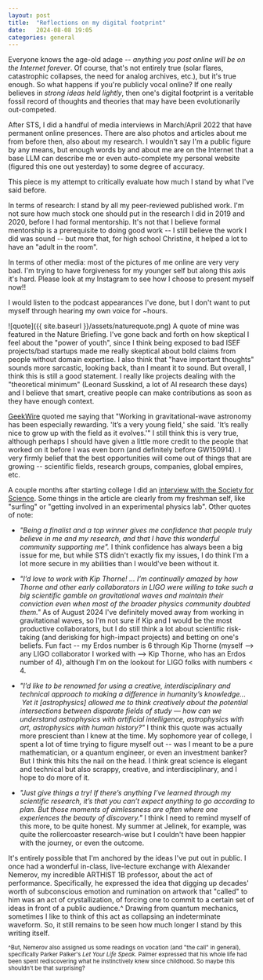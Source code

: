 ```yaml
---
layout: post
title:  "Reflections on my digital footprint"
date:   2024-08-08 19:05
categories: general
---
```


Everyone knows the age-old adage -- *anything you post online will be on the Internet forever*. Of course, that's not entirely true (solar flares, catastrophic collapses, the need for analog archives, etc.), but it's true enough. So what happens if you're publicly vocal online? If one really believes in *strong ideas held lightly*, then one's digital footprint is a veritable fossil record of thoughts and theories that may have been evolutionarily out-competed.

After STS, I did a handful of media interviews in March/April 2022 that have permanent online presences. There are also photos and articles about me from before then, also about my research. I wouldn't say I'm a public figure by any means, but enough words by and about me are on the Internet that a base LLM can describe me or even auto-complete my personal website (figured this one out yesterday) to some degree of accuracy.

This piece is my attempt to critically evaluate how much I stand by what I've said before.

In terms of research: I stand by all my peer-reviewed published work. I'm not sure how much stock one should put in the research I did in 2019 and 2020, before I had formal mentorship. It's not that I believe formal mentorship is a prerequisite to doing good work -- I still believe the work I did was sound -- but more that, for high school Christine, it helped a lot to have an "adult in the room".

In terms of other media: most of the pictures of me online are very very bad. I'm trying to have forgiveness for my younger self but along this axis it's hard. Please look at my Instagram to see how I choose to present myself now!!

I would listen to the podcast appearances I've done, but I don't want to put myself through hearing my own voice for ~hours. 

![quote]({{ site.baseurl }}/assets/naturequote.png)
A quote of mine was featured in the Nature Briefing. I've gone back and forth on how skeptical I feel about the "power of youth", since I think being exposed to bad ISEF projects/bad startups made me really skeptical about bold claims from people without domain expertise. I also think that "have important thoughts" sounds more sarcastic, looking back, than I meant it to sound. But overall, I think this is still a good statement. I really like projects dealing with the "theoretical minimum" (Leonard Susskind, a lot of AI research these days) and I believe that smart, creative people can make contributions as soon as they have enough context.

[GeekWire](https://www.geekwire.com/2022/seattle-area-high-school-senior-wins-250000-award-for-gravitational-wave-research/) quoted me saying that "Working in gravitational-wave astronomy has been especially rewarding. 'It’s a very young field,' she said. 'It’s really nice to grow up with the field as it evolves.'" I still think this is very true, although perhaps I should have given a little more credit to the people that worked on it before I was even born (and definitely before GW150914). I very firmly belief that the best opportunities will come out of things that are growing -- scientific fields, research groups, companies, global empires, etc.

A couple months after starting college I did an [interview with the Society for Science](https://www.societyforscience.org/blog/five-questions-with-christine-ye-the-1st-place-winner-of-the-2022-regeneron-science-talent-search/). Some things in the article are clearly from my freshman self, like "surfing" or "getting involved in an experimental physics lab". Other quotes of note:
- *"Being a finalist and a top winner gives me confidence that people truly believe in me and my research, and that I have this wonderful community supporting me".* I think confidence has always been a big issue for me, but while STS didn't exactly fix my issues, I do think I'm a lot more secure in my abilities than I would've been without it.

- *"I’d love to work with Kip Thorne! ... I’m continually amazed by how Thorne and other early collaborators in LIGO were willing to take such a big scientific gamble on gravitational waves and maintain their conviction even when most of the broader physics community doubted them."* As of August 2024 I've definitely moved away from working in gravitational waves, so I'm not sure if Kip and I would be the most productive collaborators, but I do still think a lot about scientific risk-taking (and derisking for high-impact projects) and betting on one's beliefs. Fun fact -- my Erdos number is 6 through Kip Thorne (myself --> any LIGO collaborator I worked with --> Kip Thorne, who has an Erdos number of 4), although I'm on the lookout for LIGO folks with numbers < 4.

- *"I’d like to be renowned for using a creative, interdisciplinary and technical approach to making a difference in humanity’s knowledge...  Yet it [astrophysics] allowed me to think creatively about the potential intersections between disparate fields of study — how can we understand astrophysics with artificial intelligence, astrophysics with art, astrophysics with human history?"* I think this quote was actually more prescient than I knew at the time. My sophomore year of college, I spent a lot of time trying to figure myself out -- was I meant to be a pure mathematician, or a quantum engineer, or even an investment banker? But I think this hits the nail on the head. I think great science is elegant and technical but also scrappy, creative, and interdisciplinary, and I hope to do more of it.

- *"Just give things a try! If there’s anything I’ve learned through my scientific research, it’s that you can’t expect anything to go according to plan. But those moments of aimlessness are often where one experiences the beauty of discovery."* I think I need to remind myself of this more, to be quite honest. My summer at Jelinek, for example, was quite the rollercoaster research-wise but I couldn't have been happier with the journey, or even the outcome.

It's entirely possible that I'm anchored by the ideas I've put out in public. I once had a wonderful in-class, live-lecture exchange with Alexander Nemerov, my incredible ARTHIST 1B professor, about the act of performance. Specifically, he expressed the idea that digging up decades' worth of subconscious emotion and rumination on artwork that "called" to him was an act of crystallization, of forcing one to commit to a certain set of ideas in front of a public audience.^ Drawing from quantum mechanics, sometimes I like to think of this act as collapsing an indeterminate waveform. So, it still remains to be seen how much longer I stand by this writing itself.



<sub> ^But, Nemerov also assigned us some readings on vocation (and "the call" in general), specifically Parker Palker's *Let Your Life Speak*. Palmer expressed that his whole life had been spent rediscovering what he instinctively knew since childhood. So maybe this shouldn't be that surprising? </sub>